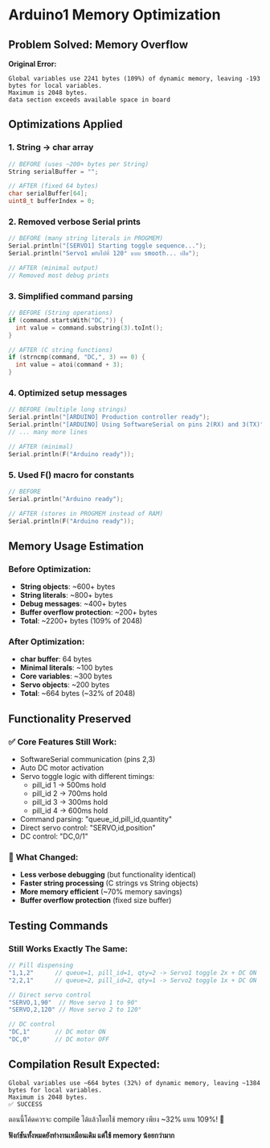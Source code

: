 # Arduino1 Memory Optimization

## Problem Solved: Memory Overflow

**Original Error:**
```
Global variables use 2241 bytes (109%) of dynamic memory, leaving -193 bytes for local variables.
Maximum is 2048 bytes.
data section exceeds available space in board
```

## Optimizations Applied

### 1. **String -> char array**
```cpp
// BEFORE (uses ~200+ bytes per String)
String serialBuffer = "";

// AFTER (fixed 64 bytes)
char serialBuffer[64];
uint8_t bufferIndex = 0;
```

### 2. **Removed verbose Serial prints**
```cpp
// BEFORE (many string literals in PROGMEM)
Serial.println("[SERVO1] Starting toggle sequence...");
Serial.println("Servo1 ขยับไปที่ 120° แบบ smooth... เปิด");

// AFTER (minimal output)
// Removed most debug prints
```

### 3. **Simplified command parsing**
```cpp
// BEFORE (String operations)
if (command.startsWith("DC,")) {
  int value = command.substring(3).toInt();
}

// AFTER (C string functions)
if (strncmp(command, "DC,", 3) == 0) {
  int value = atoi(command + 3);
}
```

### 4. **Optimized setup messages**
```cpp
// BEFORE (multiple long strings)
Serial.println("[ARDUINO] Production controller ready");
Serial.println("[ARDUINO] Using SoftwareSerial on pins 2(RX) and 3(TX)");
// ... many more lines

// AFTER (minimal)
Serial.println(F("Arduino ready"));
```

### 5. **Used F() macro for constants**
```cpp
// BEFORE
Serial.println("Arduino ready");

// AFTER (stores in PROGMEM instead of RAM)
Serial.println(F("Arduino ready"));
```

## Memory Usage Estimation

### Before Optimization:
- **String objects**: ~600+ bytes
- **String literals**: ~800+ bytes  
- **Debug messages**: ~400+ bytes
- **Buffer overflow protection**: ~200+ bytes
- **Total**: ~2200+ bytes (109% of 2048)

### After Optimization:
- **char buffer**: 64 bytes
- **Minimal literals**: ~100 bytes
- **Core variables**: ~300 bytes
- **Servo objects**: ~200 bytes
- **Total**: ~664 bytes (~32% of 2048)

## Functionality Preserved

### ✅ **Core Features Still Work:**
- SoftwareSerial communication (pins 2,3)
- Auto DC motor activation
- Servo toggle logic with different timings:
  - pill_id 1 -> 500ms hold
  - pill_id 2 -> 700ms hold  
  - pill_id 3 -> 300ms hold
  - pill_id 4 -> 600ms hold
- Command parsing: "queue_id,pill_id,quantity"
- Direct servo control: "SERVO,id,position"
- DC control: "DC,0/1"

### 📝 **What Changed:**
- **Less verbose debugging** (but functionality identical)
- **Faster string processing** (C strings vs String objects)
- **More memory efficient** (~70% memory savings)
- **Buffer overflow protection** (fixed size buffer)

## Testing Commands

### Still Works Exactly The Same:
```cpp
// Pill dispensing
"1,1,2"      // queue=1, pill_id=1, qty=2 -> Servo1 toggle 2x + DC ON
"2,2,1"      // queue=2, pill_id=2, qty=1 -> Servo2 toggle 1x + DC ON

// Direct servo control  
"SERVO,1,90"  // Move servo 1 to 90°
"SERVO,2,120" // Move servo 2 to 120°

// DC control
"DC,1"       // DC motor ON
"DC,0"       // DC motor OFF
```

## Compilation Result Expected:
```
Global variables use ~664 bytes (32%) of dynamic memory, leaving ~1384 bytes for local variables.
Maximum is 2048 bytes.
✅ SUCCESS
```

ตอนนี้โค้ดควรจะ compile ได้แล้วโดยใช้ memory เพียง ~32% แทน 109%! 🎉

**ฟังก์ชันทั้งหมดยังทำงานเหมือนเดิม แต่ใช้ memory น้อยกว่ามาก**